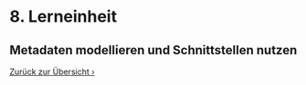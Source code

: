 # 8. Lerneinheit

## Metadaten modellieren und Schnittstellen nutzen



[Zurück zur Übersicht ›](../README.md)
